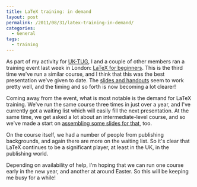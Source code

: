 ```yaml
---
title: LaTeX training: in demand
layout: post
permalink: /2011/08/31/latex-training-in-demand/
categories:
  - General
tags:
  - training
---
```

As part of my activity for [UK-TUG](http://uk.tug.org), I and a couple of other members ran a training event last week in London: [LaTeX for beginners](http://uk.tug.org/2011/07/12/latex-for-beginners-course-26th-august-2011-uea-london/). This is the third time we've run a similar course, and I think that this was the best presentation we've given to date. The [slides and handouts](https://github.com/uktug/latex-beginners-course) seem to work pretty well, and the timing and so forth is now becoming a lot clearer!

Coming away from the event, what is most notable is the demand for LaTeX training. We've run the same course three times in just over a year, and I've currently got a waiting list which will easily fill the next presentation. At the same time, we get asked a lot about an intermediate-level course, and so we've made a start on [assembling some slides for that](https://github.com/uktug/latex-intermediate-course), too.

On the course itself, we had a number of people from publishing backgrounds, and again there are more on the waiting list. So it's clear that LaTeX continues to be a significant player, at least in the UK, in the publishing world.

Depending on availability of help, I'm hoping that we can run one course early in the new year, and another at around Easter. So this will be keeping me busy for a while!
